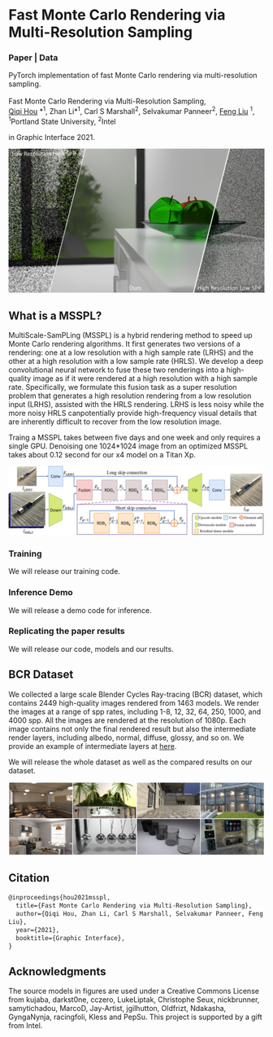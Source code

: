 # Fast Monte Carlo Rendering via Multi-Resolution Sampling

### Paper | Data

PyTorch implementation of fast Monte Carlo rendering via multi-resolution sampling.<br><br>
Fast Monte Carlo Rendering via Multi-Resolution Sampling, <br>
 [Qiqi Hou](https://hqqxyy.github.io/) \*<sup>1</sup>,
 Zhan Li\*<sup>1</sup>,
 Carl S Marshall<sup>2</sup>,
 Selvakumar Panneer<sup>2</sup>,
 [Feng Liu](http://web.cecs.pdx.edu/~fliu/) <sup>1</sup>, <br>
 <sup>1</sup>Portland State University, <sup>2</sup>Intel 
 
in Graphic Interface 2021.

<img src="figures/fig1-a.png"> 


## What is a MSSPL?

MultiScale-SamPLing (MSSPL) is a hybrid rendering method to speed up Monte Carlo rendering algorithms.
It first generates two versions of a rendering: one at a low resolution 
with a high sample rate (LRHS) and the other at a high resolution with a low sample rate (HRLS). 
We develop a deep convolutional neural network to fuse these two renderings into a high-quality image 
as if it were rendered at a high resolution with a high sample rate. Specifically, we formulate this fusion task 
as a super resolution problem that generates a high resolution rendering from a low resolution input (LRHS), 
assisted with the HRLS rendering. LRHS is less noisy while the more noisy HRLS canpotentially provide high-frequency visual details
that are inherently difficult to recover from the low resolution image.

Traing a MSSPL takes between five days and one week and only requires a single GPU. 
Denoising one 1024*1024 image from an optimized MSSPL takes about 0.12 second for our x4 model on a Titan Xp.

<img src="figures/net.png"> 

### Training 
We will release our training code.

### Inference Demo
We will release a demo code for inference.

### Replicating the paper results
We will release our code, models and our results. 

## BCR Dataset
We collected a large scale Blender Cycles Ray-tracing (BCR) dataset, 
which contains 2449 high-quality images rendered from 1463 models. 
We render the images at a range of spp rates, including 1-8, 12, 32, 64, 250, 1000, and 4000 spp. 
All the images are rendered at the resolution of 1080p. 
Each image contains not only the final rendered result but also the intermediate render layers, 
including albedo, normal, diffuse, glossy, and so on. We provide an example of intermediate layers at [here](figures/layers.png).

We will release the whole dataset as well as the compared results on our dataset.

<img src="figures/bcr.png"> 

## Citation
```
@inproceedings{hou2021msspl,
  title={Fast Monte Carlo Rendering via Multi-Resolution Sampling},
  author={Qiqi Hou, Zhan Li, Carl S Marshall, Selvakumar Panneer, Feng Liu},
  year={2021},
  booktitle={Graphic Interface},
}
```

## Acknowledgments
The source models in figures are used under a Creative Commons License from kujaba, 
darkst0ne, cczero, LukeLiptak, Christophe Seux, nickbrunner, samytichadou, MarcoD, Jay-Artist, 
jgilhutton, Oldfrizt, Ndakasha, GyngaNynja, racingfoli, Kless and PepSu. 
This project is supported by a gift from Intel.
